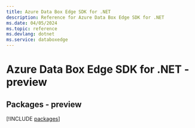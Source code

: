 ```yaml
---
title: Azure Data Box Edge SDK for .NET
description: Reference for Azure Data Box Edge SDK for .NET
ms.date: 04/05/2024
ms.topic: reference
ms.devlang: dotnet
ms.service: databoxedge
---
```

# Azure Data Box Edge SDK for .NET - preview
## Packages - preview
[!INCLUDE [packages](data-box-edge-index.md)]